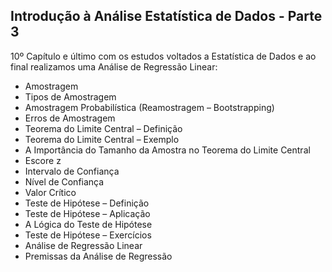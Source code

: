 ## Introdução à Análise Estatística de Dados - Parte 3

10º Capítulo e último com os estudos voltados a Estatística de Dados e ao final realizamos uma Análise de Regressão Linear:

<ul>
  <li>Amostragem</li>
  <li>Tipos de Amostragem</li>
  <li>Amostragem Probabilística (Reamostragem – Bootstrapping)</li>
  <li>Erros de Amostragem</li>
  <li>Teorema do Limite Central – Definição</li>
  <li>Teorema do Limite Central – Exemplo</li>
  <li>A Importância do Tamanho da Amostra no Teorema do Limite Central</li>
  <li>Escore z</li>
  <li>Intervalo de Confiança</li>
  <li>Nível de Confiança</li>
  <li>Valor Crítico</li>
  <li>Teste de Hipótese – Definição</li>
  <li>Teste de Hipótese – Aplicação</li>
  <li>A Lógica do Teste de Hipótese</li>
  <li>Teste de Hipótese – Exercícios</li>
  <li>Análise de Regressão Linear</li>
  <li>Premissas da Análise de Regressão</li>
</ul>